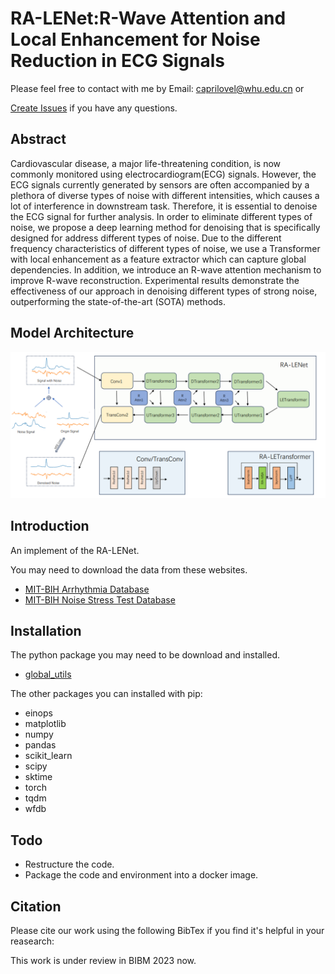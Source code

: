 # RA-LENet:R-Wave Attention and Local Enhancement for Noise Reduction in ECG Signals

Please feel free to contact with me by Email: [caprilovel@whu.edu.cn](caprilovel@whu.edu.cn) or

[Create Issues](https://https://github.com/caprilovel/ECG_Denoise/issues) if you have any questions.

## Abstract 

Cardiovascular disease, a major life-threatening condition, is now commonly monitored using electrocardiogram(ECG) signals. However, the ECG signals currently generated by sensors are often accompanied by a plethora of diverse types of noise with different intensities, which causes a lot of interference in downstream task. Therefore, it is essential to denoise the ECG signal for further analysis.  In order to eliminate different types of noise, we propose a deep learning method for denoising that is specifically designed for address different types of noise.  Due to the different frequency characteristics of different types of noise, we use a Transformer with local enhancement as a feature extractor which can capture global dependencies. In addition, we introduce an R-wave attention mechanism to improve R-wave reconstruction. Experimental results demonstrate the effectiveness of our approach in denoising different types of strong noise, outperforming the state-of-the-art (SOTA) methods.



## Model Architecture

![](./readme_assets/whole_arch.png)

## Introduction

An implement of the RA-LENet.

You may need to download the data from these websites.

- [MIT-BIH Arrhythmia Database](https://www.physionet.org/content/mitdb/1.0.0/)
- [MIT-BIH Noise Stress Test Database](https://www.physionet.org/content/nstdb/1.0.0/)



## Installation

The python package you may need to be download and installed.

- [global_utils](https://github.com/caprilovel/global_utils)

The other packages you can installed with pip:

- einops
- matplotlib
- numpy
- pandas
- scikit_learn
- scipy
- sktime
- torch
- tqdm
- wfdb
## Todo
- Restructure the code.
- Package the code and environment into a docker image.


## Citation

Please cite our work using the following BibTex if you find it's helpful in your reasearch:

This work is under review in BIBM 2023 now.
